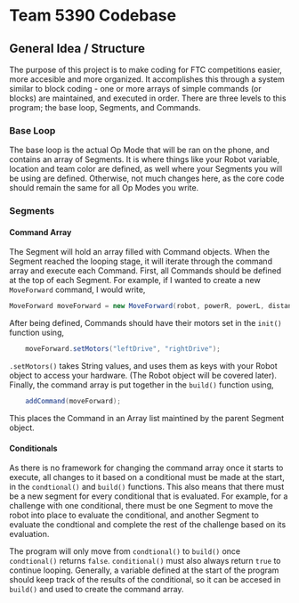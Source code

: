 # Team 5390 Codebase

## General Idea / Structure

   The purpose of this project is to make coding for FTC competitions easier, more accesible and more organized. It accomplishes this through a system similar to block coding - one or more arrays of simple commands (or blocks) are maintained, and executed in order. There are three levels to this program; the base loop, Segments, and Commands.

### Base Loop

   The base loop is the actual Op Mode that will be ran on the phone, and contains an array of Segments. It is where things like your Robot variable, location and team color are defined, as well where your Segments you will be using are defined. Otherwise, not much changes here, as the core code should remain the same for all Op Modes you write.

### Segments

#### Command Array

   The Segment will hold an array filled with Command objects. When the Segment reached the looping stage, it will iterate through the command array and execute each Command. First, all Commands should be defined at the top of each Segment. For example, if I wanted to create a new `MoveForward` command, I would write, 

```java
MoveForward moveForward = new MoveForward(robot, powerR, powerL, distanceR, distanceL);
```

   After being defined, Commands should have their motors set in the `init()` function  using,

```java
	moveForward.setMotors("leftDrive", "rightDrive");
```

   `.setMotors()` takes String values, and uses them as keys with your Robot object to access your hardware. (The Robot object will be covered later). Finally, the command array is put together in the `build()` function using,

```java
	addCommand(moveForward);
```

This places the Command in an Array list maintined by the parent Segment object.

#### Conditionals

   As there is no framework for changing the command array once it starts to execute, all changes to it based on a conditional must be made at the start, in the `condtional()` and `build()` functions. This also means that there must be a new segment for every conditional that is evaluated. For example, for a challenge with one conditional, there must be one Segment to move the robot into place to evaluate the conditional, and another Segment to evaluate the condtional and complete the rest of the challenge based on its evaluation. 

The program will only move from `condtional()` to `build()` once `condtional()` returns `false`. `conditional()` must also always return `true` to continue looping. Generally, a variable defined at the start of the program should keep track of the results of the conditional, so it can be accesed in `build()` and used to create the command array.
